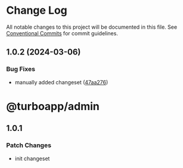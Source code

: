 # Change Log

All notable changes to this project will be documented in this file.
See [Conventional Commits](https://conventionalcommits.org) for commit guidelines.

## 1.0.2 (2024-03-06)

### Bug Fixes

* manually added changeset ([47aa276](https://github.com/ashleyjtaylor/turbo/commit/47aa27617657eb2555f023db4a17063aa3077b2a))

# @turboapp/admin

## 1.0.1

### Patch Changes

- init changeset
